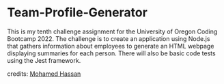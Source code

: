 # Team-Profile-Generator
This is my tenth challenge assignment for the University of Oregon Coding Bootcamp 2022. The challenge is to create an application using Node.js that gathers information about employees to generate an HTML webpage displaying summaries for each person. There will also be basic code tests using the Jest framework.

credits: [Mohamed Hassan](https://pixabay.com/photos/teamwork-cooperation-brainstorming-3213924/)
